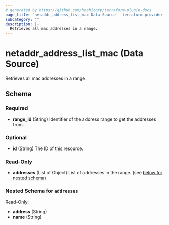 ```yaml
---
# generated by https://github.com/hashicorp/terraform-plugin-docs
page_title: "netaddr_address_list_mac Data Source - terraform-provider-netaddr"
subcategory: ""
description: |-
  Retrieves all mac addresses in a range.
---
```


# netaddr_address_list_mac (Data Source)

Retrieves all mac addresses in a range.



<!-- schema generated by tfplugindocs -->
## Schema

### Required

- **range_id** (String) Identifier of the address range to get the addresses from.

### Optional

- **id** (String) The ID of this resource.

### Read-Only

- **addresses** (List of Object) List of addresses in the range. (see [below for nested schema](#nestedatt--addresses))

<a id="nestedatt--addresses"></a>
### Nested Schema for `addresses`

Read-Only:

- **address** (String)
- **name** (String)


